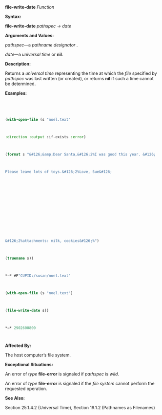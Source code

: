 **file-write-date** *Function* 



**Syntax:** 



**file-write-date** *pathspec → date* 



**Arguments and Values:** 



*pathspec*—a *pathname designator* . 



*date*—a *universal time* or **nil**. 



**Description:** 



Returns a *universal time* representing the time at which the *file* specified by *pathspec* was last written (or created), or returns **nil** if such a time cannot be determined. 



**Examples:**
```lisp
 



(with-open-file (s "noel.text" 



:direction :output :if-exists :error) 



(format s "&#126;&amp;Dear Santa,&#126;2%I was good this year. &#126; 



Please leave lots of toys.&#126;2%Love, Sue&#126; 







 



 



&#126;2%attachments: milk, cookies&#126;%") 



(truename s)) 



*→* #P"CUPID:/susan/noel.text" 



(with-open-file (s "noel.text") 



(file-write-date s)) 



*→* 2902600800 




```
**Affected By:** 



The host computer’s file system. 



**Exceptional Situations:** 



An error of *type* **file-error** is signaled if *pathspec* is *wild*. 



An error of *type* **file-error** is signaled if the *file system* cannot perform the requested operation. 



**See Also:** 



Section 25.1.4.2 (Universal Time), Section 19.1.2 (Pathnames as Filenames) 




